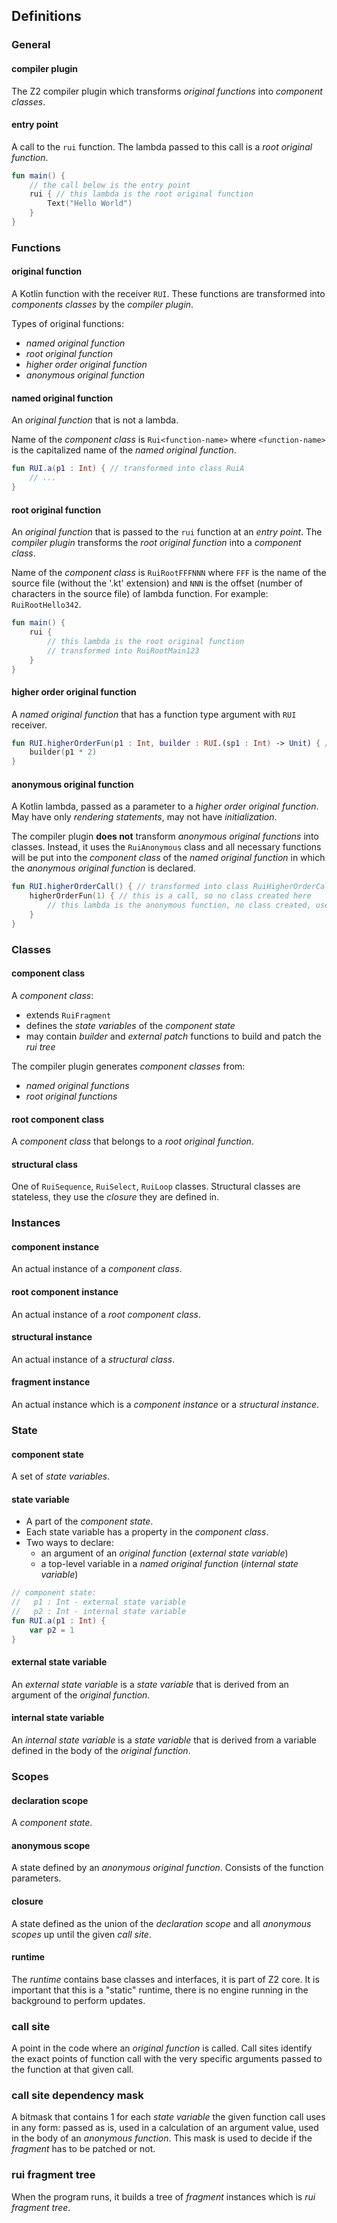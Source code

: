 ## Definitions

### General

#### compiler plugin

The Z2 compiler plugin which transforms *original functions* into *component classes*.

#### entry point

A call to the `rui` function. The lambda passed to this call is a *root original function*.

```kotlin
fun main() {
    // the call below is the entry point
    rui { // this lambda is the root original function
        Text("Hello World")
    }
}
```

### Functions

#### original function

A Kotlin function with the receiver `RUI`. These functions are transformed into *components classes* by the *compiler plugin*.

Types of original functions:

- *named original function*
- *root original function*
- *higher order original function*
- *anonymous original function*

#### named original function

An *original function* that is not a lambda.

Name of the *component class* is `Rui<function-name>` where `<function-name>` is the capitalized name of the
*named original function*.

```kotlin
fun RUI.a(p1 : Int) { // transformed into class RuiA
    // ...
}
```

#### root original function

An *original function* that is passed to the `rui` function at an *entry point*. The *compiler plugin* transforms
the *root original function* into a *component class*.

Name of the *component class* is `RuiRootFFFNNN` where `FFF` is the name of the source file (without the '.kt' extension) and
`NNN` is the offset (number of characters in the source file) of lambda function. For example: `RuiRootHello342`.

```kotlin
fun main() {
    rui { 
        // this lambda is the root original function
        // transformed into RuiRootMain123
    }
}
```

#### higher order original function

A *named original function* that has a function type argument with `RUI` receiver.

```kotlin
fun RUI.higherOrderFun(p1 : Int, builder : RUI.(sp1 : Int) -> Unit) { // transformed into class RuiHigherOrderFun
    builder(p1 * 2)
}
```

#### anonymous original function

A Kotlin lambda, passed as a parameter to a *higher order original function*. May have only *rendering statements*, may
not have *initialization*.

The compiler plugin **does not** transform *anonymous original functions* into classes. Instead, it uses the `RuiAnonymous`
class and all necessary functions will be put into the *component class* of the *named original function* in which
the *anonymous original function* is declared.

```kotlin
fun RUI.higherOrderCall() { // transformed into class RuiHigherOrderCall
    higherOrderFun(1) { // this is a call, so no class created here
        // this lambda is the anonymous function, no class created, uses RuiAnonymous
    }
}
```

### Classes

#### component class

A *component class*:

- extends `RuiFragment` 
- defines the *state variables* of the *component state*
- may contain *builder* and *external patch* functions to build and patch the *rui tree*

The compiler plugin generates *component classes* from:

- *named original functions*
- *root original functions*

#### root component class

A *component class* that belongs to a *root original function*.

#### structural class

One of `RuiSequence`, `RuiSelect`, `RuiLoop` classes. Structural classes are stateless, they
use the *closure* they are defined in.

### Instances

#### component instance

An actual instance of a *component class*.

#### root component instance

An actual instance of a *root component class*.

#### structural instance

An actual instance of a *structural class*.

#### fragment instance

An actual instance which is a *component instance* or a *structural instance*.

### State

#### component state

A set of *state variables*.

#### state variable

- A part of the *component state*. 
- Each state variable has a property in the *component class*.
- Two ways to declare:
  - an argument of an *original function* (*external state variable*)
  - a top-level variable in a *named original function* (*internal state variable*)

```kotlin
// component state:
//   p1 : Int - external state variable
//   p2 : Int - internal state variable
fun RUI.a(p1 : Int) {
    var p2 = 1
}
```

#### external state variable

An *external state variable* is a *state variable* that is derived from an argument of
the *original function*.

#### internal state variable

An *internal state variable* is a *state variable* that is derived from a variable defined
in the body of the *original function*.

### Scopes

#### declaration scope

A *component state*.

#### anonymous scope

A state defined by an *anonymous original function*. Consists of the function parameters.

#### closure

A state defined as the union of the *declaration scope* and all *anonymous scopes* up until the given *call site*.







#### runtime

The *runtime* contains base classes and interfaces, it is part of Z2 core. It is important that
this is a "static" runtime, there is no engine running in the background to perform updates.

### call site

A point in the code where an *original function* is called. Call sites identify the exact points
of function call with the very specific arguments passed to the function at that given call.

### call site dependency mask

A bitmask that contains 1 for each *state variable* the given function call uses in any form: passed
as is, used in a calculation of an argument value, used in the body of an *anonymous function*.
This mask is used to decide if the *fragment* has to be patched or not.

### rui fragment tree

When the program runs, it builds a tree of *fragment* instances which is *rui fragment tree*.